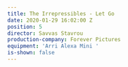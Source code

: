 ```yaml
---
title: The Irrepressibles - Let Go
date: 2020-01-29 16:02:00 Z
position: 5
director: Savvas Stavrou
production-company: Forever Pictures
equipment: 'Arri Alexa Mini '
is-shown: false
---
```


